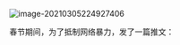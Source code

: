 ![image-20210305224927406](C:\Users\Lenovo\AppData\Roaming\Typora\typora-user-images\image-20210305224927406.png)

春节期间，为了抵制网络暴力，发了一篇推文：